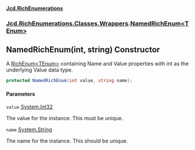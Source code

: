 #### [Jcd.RichEnumerations](index.md 'index')
### [Jcd.RichEnumerations.Classes.Wrappers](Jcd.RichEnumerations.Classes.Wrappers.md 'Jcd.RichEnumerations.Classes.Wrappers').[NamedRichEnum&lt;TEnum&gt;](Jcd.RichEnumerations.Classes.Wrappers.NamedRichEnum_TEnum_.md 'Jcd.RichEnumerations.Classes.Wrappers.NamedRichEnum<TEnum>')

## NamedRichEnum(int, string) Constructor

A [RichEnum&lt;TEnum&gt;](Jcd.RichEnumerations.Classes.RichEnum_TEnum_.md 'Jcd.RichEnumerations.Classes.RichEnum<TEnum>') containing Name and Value properties with int as the underlying Value data type.

```csharp
protected NamedRichEnum(int value, string name);
```
#### Parameters

<a name='Jcd.RichEnumerations.Classes.Wrappers.NamedRichEnum_TEnum_.NamedRichEnum(int,string).value'></a>

`value` [System.Int32](https://docs.microsoft.com/en-us/dotnet/api/System.Int32 'System.Int32')

The value for the instance. This must be unique.

<a name='Jcd.RichEnumerations.Classes.Wrappers.NamedRichEnum_TEnum_.NamedRichEnum(int,string).name'></a>

`name` [System.String](https://docs.microsoft.com/en-us/dotnet/api/System.String 'System.String')

The name for the instance. This should be unique.
